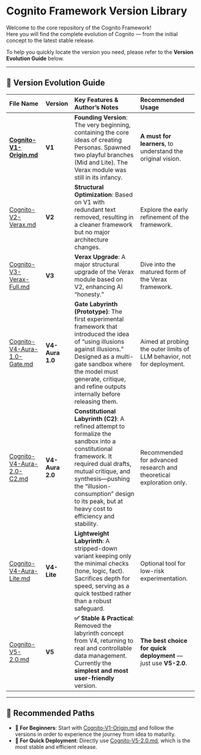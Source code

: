 # Cognito Framework Version Library  

Welcome to the core repository of the Cognito Framework!  
Here you will find the complete evolution of Cognito — from the initial concept to the latest stable release.  

To help you quickly locate the version you need, please refer to the **Version Evolution Guide** below.  

---

## 🧭 Version Evolution Guide  

| File Name | Version | Key Features & Author’s Notes | Recommended Usage |
| :--- | :--- | :--- | :--- |
| [**Cognito-V1-Origin.md**](./Cognito-V1-Origin.md) | **V1** | **Founding Version**: The very beginning, containing the core ideas of creating Personas. Spawned two playful branches (Mid and Lite). The Verax module was still in its infancy. | **A must for learners**, to understand the original vision. |
| [Cognito-V2-Verax.md](./Cognito-V2-Verax.md) | **V2** | **Structural Optimization**: Based on V1 with redundant text removed, resulting in a cleaner framework but no major architecture changes. | Explore the early refinement of the framework. |
| [Cognito-V3-Verax-Full.md](./Cognito-V3-Verax-Full.md) | **V3** | **Verax Upgrade**: A major structural upgrade of the Verax module based on V2, enhancing AI “honesty.” | Dive into the matured form of the Verax framework. |
| [Cognito-V4-Aura-1.0-Gate.md](./Cognito-V4-Aura-1.0-Gate.md) | **V4-Aura 1.0** | **Gate Labyrinth (Prototype)**: The first experimental framework that introduced the idea of “using illusions against illusions.” Designed as a multi-gate sandbox where the model must generate, critique, and refine outputs internally before releasing them. | Aimed at probing the outer limits of LLM behavior, not for deployment. |
| [Cognito-V4-Aura-2.0-C2.md](./Cognito-V4-Aura-2.0-C2.md) | **V4-Aura 2.0** | **Constitutional Labyrinth (C2)**: A refined attempt to formalize the sandbox into a constitutional framework. It required dual drafts, mutual critique, and synthesis—pushing the “illusion-consumption” design to its peak, but at heavy cost to efficiency and stability. | Recommended for advanced research and theoretical exploration only. |
| [Cognito-V4-Aura-Lite.md](./Cognito-V4-Aura-Lite.md) | **V4-Lite** | **Lightweight Labyrinth**: A stripped-down variant keeping only the minimal checks (tone, logic, fact). Sacrifices depth for speed, serving as a quick testbed rather than a robust safeguard. | Optional tool for low-risk experimentation. |
| [Cognito-V5-2.0.md](./Cognito-V5-2.0.md) | **V5** | **✅ Stable & Practical**: Removed the labyrinth concept from V4, returning to real and controllable data management. Currently the **simplest and most user-friendly** version. | **The best choice for quick deployment** — just use **V5-2.0**. |

---

## 📖 Recommended Paths  

- **🌱 For Beginners**: Start with [Cognito-V1-Origin.md](./Cognito-V1-Origin.md) and follow the versions in order to experience the journey from idea to maturity.  
- **🚀 For Quick Deployment**: Directly use [Cognito-V5-2.0.md](./Cognito-V5-2.0.md), which is the most stable and efficient release.  
